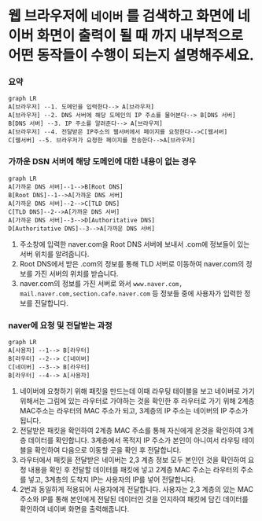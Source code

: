 
# 웹 브라우저에 `네이버` 를 검색하고 화면에 네이버 화면이 출력이 될 때 까지 내부적으로 어떤 동작들이 수행이 되는지 설명해주세요.

### 요약

```mermaid
graph LR
A[브라우저] --1. 도메인을 입력한다--> A[브라우저]
A[브라우저] --2. DNS 서버에 해당 도메인의 IP 주소를 물어본다--> B[DNS 서버]
B[DNS 서버] --3. IP 주소를 알려준다--> A[브라우저]
A[브라우저] --4. 전달받은 IP주소의 웹서버에서 페이지를 요청한다-->C[웹서버]
C[웹서버] --5. 브라우저가 요청한 페이지를 전송한다-->A[브라우저]
```

### 가까운 DSN 서버에 해당 도메인에 대한 내용이 없는 경우

```mermaid
graph LR
A[가까운 DNS 서버]--1-->B[Root DNS]
B[Root DNS]--1-->A[가까운 DNS 서버]
A[가까운 DNS 서버]--2-->C[TLD DNS]
C[TLD DNS]--2-->A[가까운 DNS 서버]
A[가까운 DNS 서버]--3-->D[Authoritative DNS]
D[Authoritative DNS]--3-->A[가까운 DNS 서버]
```
1. 주소창에 입력한 naver.com을 Root DNS 서버에 보내서 .com에 정보들이 있는 서버 위치를 알려줍니다. 
2. Root DNS에서 받은 .com의 정보를 통해 TLD 서버로 이동하여 naver.com의 정보를 가진 서버의 위치를 받습니다.
3. naver.com의 정보를 가진 서버로 와서 `www.naver.com, mail.naver.com,section.cafe.naver.com` 등 정보들 중에 사용자가 입력한 정보를 전달합니다.

### naver에 요청 및 전달받는 과정
```mermaid
graph LR
A[사용자] --1--> B[라우터]
B[라우터] --2--> C[네이버]
C[네이버] --3--> B[라우터]
B[라우터] --4--> A[사용자]
```

1. 네이버에 요청하기 위해 패킷을 만드는데 이때 라우팅 테이블을 보고 네이버로 가기위해서는 그림에 있는 라우터로 가야하는 것을 확인한 후 라우터로 가기 위해 2계층 MAC주소는 라우터의 MAC 주소가 되고, 3계층의 IP 주소는 네이버의 IP 주소가 됩니다.
2. 전달받은 패킷을 확인하여 2계층 MAC 주소를 통해 자신에게 온것을 확인하여 3계층 데이터를 확인합니다. 3계층에서 목적지 IP 주소가 본인이 아니여서 라우팅 테이블을 확인하여 다음으로 이동할 곳을 확인 후 전달합니다.
3. 라우터에서 패킷을 전달받은 네이버는 2,3 계층 정보 모두 본인인 것을 확인하여 요청 내용을 확인 후 전달할 데이터를 패킷에 넣고 2계층 MAC 주소는 라우터의 주소를 넣고, 3계층의 도착지 IP는 사용자의 IP를 넣어 전달합니다.
4. 2번과 동일하게 적용되어 사용자에게 전달합니다. 사용자는 2,3 계층의 있는 MAC 주소와 IP를 통해 본인에게 전달된 데이터인 것을 인지하여 패킷에 담긴 데이터를 확인하여 네이버 화면을 출력해줍니다.